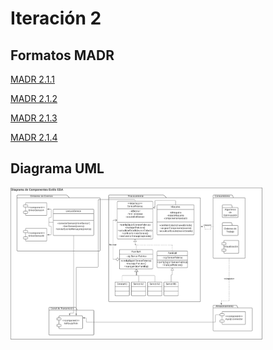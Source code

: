 # Iteración 2

## Formatos MADR

[MADR 2.1.1](MADR_2_1_1.md)

[MADR 2.1.2](MADR_2_1_2.md)

[MADR 2.1.3](MADR_2_1_3.md)

[MADR 2.1.4](MADR_2_1_4.md)



## Diagrama UML
<img src="Diagrama UML_Iteracion2.png" width="80%" height="80%" />
